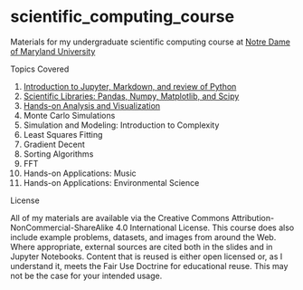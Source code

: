 # scientific_computing_course
Materials for my undergraduate scientific computing course at [Notre Dame of Maryland University](http://ndm.edu)

Topics Covered
1. [Introduction to Jupyter, Markdown, and review of Python](https://github.com/narock/scientific_computing_course/tree/master/01_Intro)
2. [Scientific Libraries: Pandas, Numpy, Matplotlib, and Scipy](https://github.com/narock/scientific_computing_course/tree/master/02_Libraries)
3. [Hands-on Analysis and Visualization](https://github.com/narock/scientific_computing_course/tree/master/03_Analysis_and_Visualization)
4. Monte Carlo Simulations 
5. Simulation and Modeling: Introduction to Complexity
6. Least Squares Fitting
7. Gradient Decent 
8. Sorting Algorithms
9. FFT
10. Hands-on Applications: Music
11. Hands-on Applications: Environmental Science

License

All of my materials are available via the Creative Commons Attribution-NonCommercial-ShareAlike 4.0 International License. This course does also include example problems, datasets, and images from around the Web. Where appropriate, external sources are cited both in the slides and in Jupyter Notebooks. Content that is reused is either open licensed or, as I understand it, meets the Fair Use Doctrine for educational reuse. This may not be the case for your intended usage.
